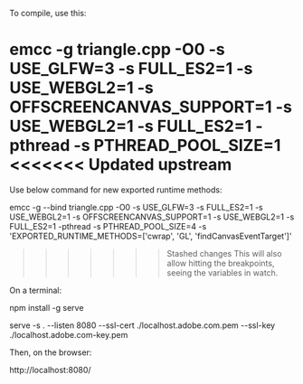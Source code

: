 To compile, use this:

emcc -g triangle.cpp -O0 -s USE_GLFW=3 -s FULL_ES2=1 -s USE_WEBGL2=1 -s OFFSCREENCANVAS_SUPPORT=1 -s USE_WEBGL2=1 -s FULL_ES2=1 -pthread -s PTHREAD_POOL_SIZE=1
<<<<<<< Updated upstream
=======

Use below command for new exported runtime methods:

emcc -g --bind triangle.cpp -O0 -s USE_GLFW=3 -s FULL_ES2=1 -s USE_WEBGL2=1 -s OFFSCREENCANVAS_SUPPORT=1 -s USE_WEBGL2=1 -s FULL_ES2=1 -pthread -s PTHREAD_POOL_SIZE=4 -s 'EXPORTED_RUNTIME_METHODS=['cwrap', 'GL', 'findCanvasEventTarget']' 

>>>>>>> Stashed changes
This will also allow hitting the breakpoints, seeing the variables in watch.

On a terminal:

npm install -g serve

serve -s . --listen 8080 --ssl-cert ./localhost.adobe.com.pem --ssl-key ./localhost.adobe.com-key.pem


Then, on the browser:

http://localhost:8080/





